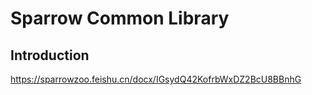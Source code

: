 # Sparrow Common Library

## Introduction

https://sparrowzoo.feishu.cn/docx/IGsydQ42KofrbWxDZ2BcU8BBnhG

